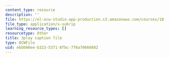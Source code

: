 ```yaml
---
content_type: resource
description: ''
file: https://ol-ocw-studio-app-production.s3.amazonaws.com/courses/18-01sc-single-variable-calculus-fall-2010/ebbb66eeb32353718fbc776a70666882_JXPe2J069c.vtt
file_type: application/x-subrip
learning_resource_types: []
resourcetype: Other
title: 3play caption file
type: OCWFile
uid: ebbb66ee-b323-5371-8fbc-776a70666882
---
```

